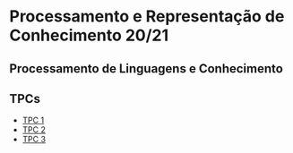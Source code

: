 # Processamento e Representação de Conhecimento 20/21
## Processamento de Linguagens e Conhecimento

## TPCs

* [TPC 1](https://github.com/dpereira7/PRC2021/tree/main/TPC's/TPC1)
* [TPC 2](https://github.com/dpereira7/PRC2021/tree/main/TPC's/TPC2)
* [TPC 3](https://github.com/dpereira7/PRC2021/tree/main/TPC's/TPC3)
